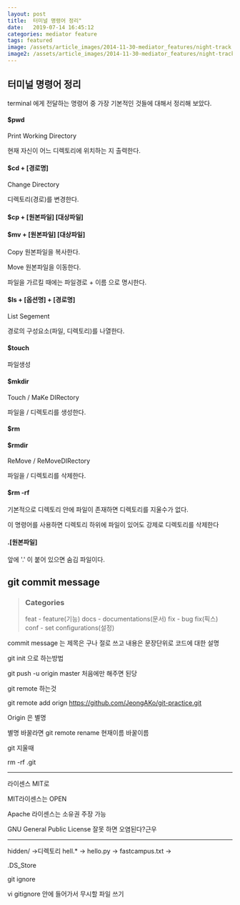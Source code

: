 ```yaml
---
layout: post
title:  터미널 명령어 정리"
date:   2019-07-14 16:45:12
categories: mediator feature
tags: featured
image: /assets/article_images/2014-11-30-mediator_features/night-track.JPG
image2: /assets/article_images/2014-11-30-mediator_features/night-track-mobile.JPG
---
```

## 터미널 명령어 정리

terminal 에게 전달하는 명령어 중 가장 기본적인 것들에 대해서 정리해 보았다.



#### **$pwd** 

Print Working Directory

현재 자신이 어느 디렉토리에 위치하는 지 출력한다.



#### $cd + [경로명]

Change Directory

디렉토리(경로)를 변경한다.



#### **$cp + [원본파일] [대상파일]** 

#### **$mv + [원본파일] [대상파일]** 

Copy 원본파일을 복사한다.

Move 원본파일을 이동한다.

파일을 가르킬 때에는 파일경로 + 이름 으로 명시한다.



#### **$ls + [옵션명] + [경로명]** 

List Segement

경로의 구성요소(파일, 디렉토리)를 나열한다.



#### $touch 

파일생성



#### $mkdir

Touch / MaKe DIRectory

파일을 / 디렉토리를 생성한다.



#### $rm 

#### $rmdir

ReMove / ReMoveDIRectory

파일을 / 디렉토리를 삭제한다.

#### $rm -rf

기본적으로 디렉토리 안에 파일이 존재하면 디렉토리를 지울수가 없다.

이 명령어를 사용하면 디렉토리 하위에 파일이 있어도 강제로 디렉토리를 삭제한다



#### .[원본파일]

앞에 '.' 이 붙어 있으면 숨김 파일이다.



## git commit message 

> ### Categories
>
> feat - feature(기능)
> docs - documentations(문서)
> fix - bug fix(픽스)
> conf - set configurations(설정)

commit message 는 제목은 구나 절로 쓰고 내용은 문장단위로 코드에 대한 설명





git init 으로 하는방법

git push -u origin master 처음에만 해주면 된당

git remote 하는것

 git remote add orign https://github.com/JeongAKo/git-practice.git

Origin 은 별명

별명 바꿀라면 git remote rename 현재이름 바꿀이름





git 지울때

rm -rf .git



------

라이센스 MIT로 

MIT라이센스는 OPEN

Apache 라이센스는 소유권 주장 가능

GNU General Public License 잘못 하면 오염된다?근우

------



hidden/  →디렉토리
hell.*   →
hello.py  →
fastcampus.txt  →

.DS_Store

git ignore

vi gitignore 안에 들어가서 무시할 파일 쓰기